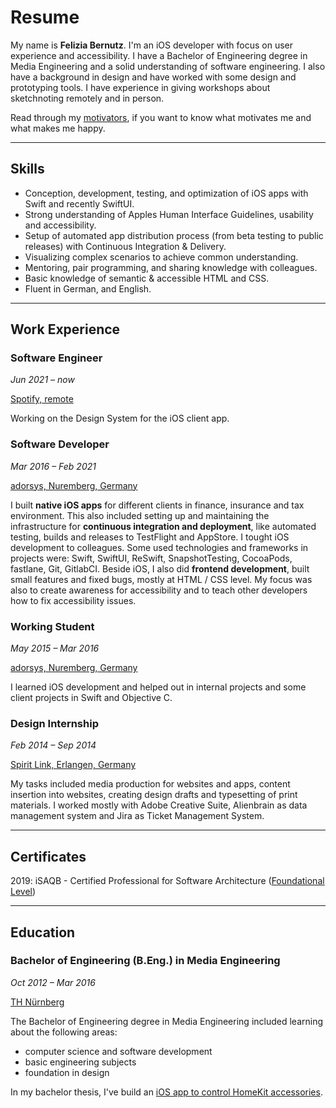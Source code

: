 # Resume

My name is **Felizia Bernutz**. I'm an iOS developer with focus on user experience and accessibility. I have a Bachelor of Engineering degree in Media Engineering and a solid understanding of software engineering. I also have a background in design and have worked with some design and prototyping tools. I have experience in giving workshops about sketchnoting remotely and in person.

Read through my [motivators][motivators], if you want to know what motivates me and what makes me happy.

---

## Skills

- Conception, development, testing, and optimization of iOS apps with Swift and recently SwiftUI.
- Strong understanding of Apples Human Interface Guidelines, usability and accessibility.
- Setup of automated app distribution process (from beta testing to public releases) with Continuous Integration & Delivery.
- Visualizing complex scenarios to achieve common understanding.
- Mentoring, pair programming, and sharing knowledge with colleagues.
- Basic knowledge of semantic & accessible HTML and CSS.
- Fluent in German, and English.

---

## Work Experience

### Software Engineer

<p class="timeperiod"><em>Jun 2021 – now</em></p>
<p class="company"><a href="https://spotify.com">Spotify, remote</a></p>

Working on the Design System for the iOS client app.

### Software Developer

<p class="timeperiod"><em>Mar 2016 – Feb 2021</em></p>
<p class="company"><a href="https://adorsys.com">adorsys, Nuremberg, Germany</a></p>

I built **native iOS apps** for different clients in finance, insurance and tax environment. This also included setting up and maintaining the infrastructure for **continuous integration and deployment**, like automated testing, builds and releases to TestFlight and AppStore. I tought iOS development to colleagues. Some used technologies and frameworks in projects were: Swift, SwiftUI, ReSwift, SnapshotTesting, CocoaPods, fastlane, Git, GitlabCI. Beside iOS, I also did **frontend development**, built small features and fixed bugs, mostly at HTML / CSS level. My focus was also to create awareness for accessibility and to teach other developers how to fix accessibility issues.

### Working Student

<p class="timeperiod"><em>May 2015 – Mar 2016</em></p>
<p class="company"><a href="https://adorsys.com/de/">adorsys, Nuremberg, Germany</a></p>

I learned iOS development and helped out in internal projects and some client projects in Swift and Objective C.

### Design Internship

<p class="timeperiod"><em>Feb 2014 – Sep 2014</em></p>
<p class="company"><a href="https://www.spiritlink.de/home">Spirit Link, Erlangen, Germany</a></p>

My tasks included media production for websites and apps, content insertion into websites, creating design drafts and typesetting of print materials. I worked mostly with Adobe Creative Suite, Alienbrain as data management system and Jira as Ticket Management System.

---

## Certificates

2019: iSAQB - Certified Professional for Software Architecture ([Foundational Level][isaqb-foundation-level])

---

## Education

### Bachelor of Engineering (B.Eng.) in Media Engineering

<p class="timeperiod"><em>Oct 2012 – Mar 2016</em></p>
<p class="company"><a href="https://www.th-nuernberg.de/en/">TH Nürnberg</a></p>

The Bachelor of Engineering degree in Media Engineering included learning about the following areas:

- computer science and software development
- basic engineering subjects
- foundation in design

In my bachelor thesis, I've build an [iOS app to control HomeKit accessories][ba-thesis].

[isaqb-foundation-level]: https://www.isaqb.org/certifications/cpsa-certifications/cpsa-foundation-level/
[ba-thesis]: https://github.com/fbernutz/smart-living-ios
[motivators]: /about/motivators/

